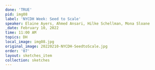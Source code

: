 ```yaml
---
done: 'TRUE'
pid: img08
label: 'NYCDH Week: Seed to Scale'
speaker: Elaine Ayers, Ahmed Ansari, Hilke Schellman, Mona Sloane
_date: February 10, 2022
time: 11:00 AM
topics: DH
local_image: img08.jpg
original_image: 20220210-NYCDH-SeedtoScale.jpg
order: '07'
layout: sketches_item
collection: sketches
---
```

